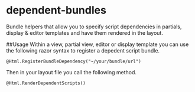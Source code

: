 dependent-bundles
=================

Bundle helpers that allow you to specify script dependencies in partials, display &amp; editor templates and have them rendered in the layout.

##Usage
Within a view, partial view, editor or display template you can use the following razor syntax to register a depedent script bundle.

    @Html.RegisterBundleDependency("~/your/bundle/url")
    
Then in your layout file you call the following method.

    @Html.RenderDependentScripts()

